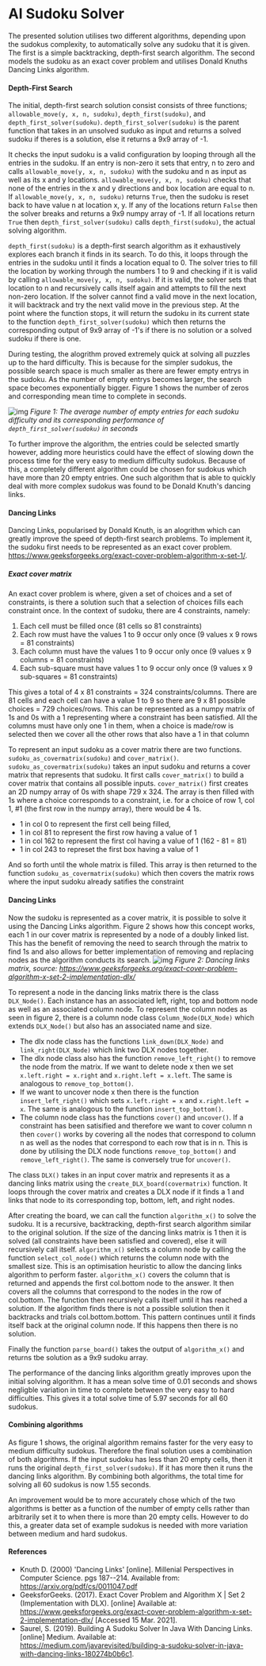 # AI Sudoku Solver

The presented solution utilises two different algorithms, depending upon the sudokus complexity, to automatically solve any sudoku that it is given. The first is a simple backtracking, depth-first search algorithm. The second models the sudoku as an exact cover problem and utilises Donald Knuths Dancing Links algorithm.

#### Depth-First Search

The initial, depth-first search solution consist consists of three functions; `allowable_move(y, x, n, sudoku)`, `depth_first(sudoku)`, and `depth_first_solver(sudoku)`. `depth_first_solver(sudoku)` is the parent function that takes in an unsolved suduko as input and returns a solved sudoku if theres is a solution, else it returns a 9x9 array of -1. 

It checks the input sudoku is a valid configuration by looping through all the entries in the sudoku. If an entry is non-zero it sets that entry, n to zero and calls `allowable_move(y, x, n, sudoku)` with the sudoku and n as input as well as its x and y locations. `allowable_move(y, x, n, sudoku)` checks that none of the entries in the x and y directions and box location are equal to n. If `allowable_move(y, x, n, sudoku)` returns `True`, then the sudoku is reset back to have value n at location x, y. If any of the locations return `False` then the solver breaks and returns a 9x9 numpy array of -1. If all locations return `True` then `depth_first_solver(sudoku)` calls `depth_first(sudoku)`, the actual solving algorithm.

`depth_first(sudoku)` is a depth-first search algorithm as it exhaustively explores each branch it finds in its search. To do this, it loops through the entries in the sudoku until it finds a location equal to 0. The solver tries to fill the location by working through the numbers 1 to 9 and checking if it is valid by calling `allowable_move(y, x, n, sudoku)`. If it is valid, the solver sets that location to n and recursively calls itself again and attempts to fill the next non-zero location. If the solver cannot find a valid move in the next location, it will backtrack and try the next valid move in the previous step. At the point where the function stops, it will return the sudoku in its current state to the function `depth_first_solver(sudoku)` which then returns the corresponding output of 9x9 array of -1's if there is no solution or a solved sudoku if there is one.

During testing, the alogrithm proved extremely quick at solving all puzzles up to the hard difficulty. This is because for the simpler sudokus, the possible search space is much smaller as there are fewer empty entrys in the sudoku. As the number of empty entrys becomes larger, the search space becomes exponentially bigger. Figure 1 shows the number of zeros and corresponding mean time to complete in seconds.

![img](Mean_No_of_zeros.png)
*Figure 1: The average number of empty entries for each sudoku difficulty and its corresponding performance of `depth_first_solver(sudoku)` in seconds*

To further improve the algorithm, the entries could be selected smartly however, adding more heuristics could have the effect of slowing down the process time for the very easy to medium difficulty sudokus. Because of this, a completely different algorithm could be chosen for sudokus which have more than 20 empty entries. One such algorithm that is able to quickly deal with more complex sudokus was found to be Donald Knuth's dancing links.

#### Dancing Links
Dancing Links, popularised by Donald Knuth, is an alogrithm which can greatly improve the speed of depth-first search problems. To implement it, the sudoku first needs to be represented as an exact cover problem. https://www.geeksforgeeks.org/exact-cover-problem-algorithm-x-set-1/. 
##### Exact cover matrix
An exact cover problem is where, given a set of choices and a set of constraints, is there a solution such that a selection of choices fills each constraint once. In the context of sudoku, there are 4 constraints, namely:
1. Each cell must be filled once (81 cells so 81 constraints)
2. Each row must have the values 1 to 9 occur only once (9 values x 9 rows = 81 constraints)
3. Each column must have the values 1 to 9 occur only once (9 values x 9 columns = 81 constraints)
4. Each sub-square must have values 1 to 9 occur only once (9 values x 9 sub-squares = 81 constraints)  

This gives a total of 4 x 81 constraints = 324 constraints/columns. There are 81 cells and each cell can have a value 1 to 9 so there are 9 x 81 possible choices = 729 choices/rows. This can be represented as a numpy matrix of 1s and 0s with a 1 representing where a constraint has been satisfied. All the columns must have only one 1 in them, when a choice is made/row is selected then we cover all the other rows that also have a 1 in that column

To represent an input sudoku as a cover matrix there are two functions. `sudoku_as_covermatrix(sudoku)` and `cover_matrix()`. `sudoku_as_covermatrix(sudoku)` takes an input sudoku and returns a cover matrix that represents that sudoku. It first calls `cover_matrix()` to build a cover matrix that contains all possible inputs. `cover_matrix()` first creates an 2D numpy array of 0s with shape 729 x 324. The array is then filled with 1s where a choice corresponds to a constraint, i.e. for a choice of row 1, col 1, \#1 (the first row in the numpy array), there would be 4 1s.
- 1 in col 0 to represent the first cell being filled, 
- 1 in col 81 to represent the first row having a value of 1
- 1 in col 162 to represent the first col having a value of 1 (162 - 81 = 81)
- 1 in col 243 to represet the first box having a value of 1  

And so forth until the whole matrix is filled. This array is then returned to the function `sudoku_as_covermatrix(sudoku)` which then covers the matrix rows where the input sudoku already satifies the constraint

#### Dancing Links
Now the sudoku is represented as a cover matrix, it is possible to solve it using the Dancing Links algorithm. Figure 2 shows how this concept works, each 1 in our cover matrix is represented by a node of a doubly linked list. This has the benefit of removing the need to search through the matrix to find 1s and also allows for better implementation of removing and replacing nodes as the algorithm conducts its search.
![img](Dancing_Links.png)
*Figure 2: Dancing links matrix, source:  https://www.geeksforgeeks.org/exact-cover-problem-algorithm-x-set-2-implementation-dlx/*

To represent a node in the dancing links matrix there is the class `DLX_Node()`. Each instance has an associated left, right, top and bottom node as well as an associated column node. To represent the column nodes as seen in figure 2, there is a column node class `Column_Node(DLX_Node)` which extends `DLX_Node()` but also has an associated name and size. 

- The dlx node class has the functions `link_down(DLX_Node)` and `link_right(DLX_Node)` which link two DLX nodes together. 
- The dlx node class also has the function `remove_left_right()` to remove the node from the matrix. If we want to delete node x then we set `x.left.right = x.right` and `x.right.left = x.left`. The same is analogous to `remove_top_bottom()`. 
- If we want to uncover node x then there is the function `insert_left_right()` which sets `x.left.right = x` and `x.right.left = x`. The same is analogous to the function `insert_top_bottom()`. 
- The column node class has the functions `cover()` and `uncover()`. If a constraint has been satisified and therefore we want to cover column n then `cover()` works by covering all the nodes that correspond to column n as well as the nodes that correspond to each row that is in n. This is done by utilising the DLX node functions `remove_top_bottom()` and `remove_left_right()`. The same is conversely true for `uncover()`.  

The class `DLX()` takes in an input cover matrix and represents it as a dancing links matrix using the `create_DLX_board(covermatrix)` function. It loops through the cover matrix and creates a DLX node if it finds a 1 and links that node to its corresponding top, bottom, left, and right nodes.

After creating the board, we can call the function `algorithm_x()` to solve the sudoku. It is a recursive, backtracking, depth-first search algorithm similar to the original solution. If the size of the dancing links matrix is 1 then it is solved (all constraints have been satisfied and covered), else it will recursively call itself. `algorithm_x()` selects a column node by calling the function `select_col_node()` which returns the column node with the smallest size. This is an optimisation heuristic to allow the dancing links algorithm to perform faster. `algorithm_x()` covers the column that is returned and appends the first col.bottom node to the answer. It then covers all the columns that correspond to the nodes in the row of col.bottom. The function then recursively calls itself until it has reached a solution. If the algorithm finds there is not a possible solution then it backtracks and trials col.bottom.bottom. This pattern continues until it finds itself back at the original column node. If this happens then there is no solution.

Finally the function `parse_board()` takes the output of `algorithm_x()` and returns tbe solution as a 9x9 sudoku array.

The performance of the dancing links algorithm greatly improves upon the initial solving algorithm. It has a mean solve time of 0.01 seconds and shows negligble variation in time to complete between the very easy to hard difficulties. This gives it a total solve time of 5.97 seconds for all 60 sudokus.

#### Combining algorithms

As figure 1 shows, the original algorithm remains faster for the very easy to medium difficulty sudokus. Therefore the final solution uses a combination of both algorithms. If the input sudoku has less than 20 empty cells, then it runs the original `depth_first_solver(sudoku)`. If it has more then it runs the dancing links algorithm. By combining both algorithms, the total time for solving all 60 sudokus is now 1.55 seconds.

An improvement would be to more accurately chose which of the two algorithms is better as a function of the number of empty cells rather than arbitrarily set it to when there is more than 20 empty cells. However to do this, a greater data set of example sudokus is needed with more variation between medium and hard sudokus.

#### References
- Knuth D. (2000) 'Dancing Links' \[online\]. Millenial Perspectives in Computer Science. pgs 187--214. Available from: https://arxiv.org/pdf/cs/0011047.pdf
- GeeksforGeeks. (2017). Exact Cover Problem and Algorithm X | Set 2 (Implementation with DLX). [online] Available at: https://www.geeksforgeeks.org/exact-cover-problem-algorithm-x-set-2-implementation-dlx/ [Accessed 15 Mar. 2021].
- Saurel, S. (2019). Building A Sudoku Solver In Java With Dancing Links. [online] Medium. Available at: https://medium.com/javarevisited/building-a-sudoku-solver-in-java-with-dancing-links-180274b0b6c1.

